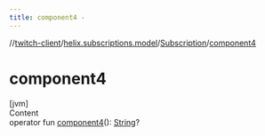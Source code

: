 ```yaml
---
title: component4 -
---
```

//[twitch-client](../../index.md)/[helix.subscriptions.model](../index.md)/[Subscription](index.md)/[component4](component4.md)



# component4  
[jvm]  
Content  
operator fun [component4](component4.md)(): [String](https://kotlinlang.org/api/latest/jvm/stdlib/kotlin/-string/index.html)?  



